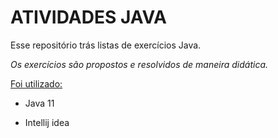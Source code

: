 # **ATIVIDADES JAVA**



Esse repositório trás listas de exercícios Java.

*Os exercícios são propostos e resolvidos de maneira didática.*



<u>Foi utilizado:</u>

* Java 11

* Intellij idea

